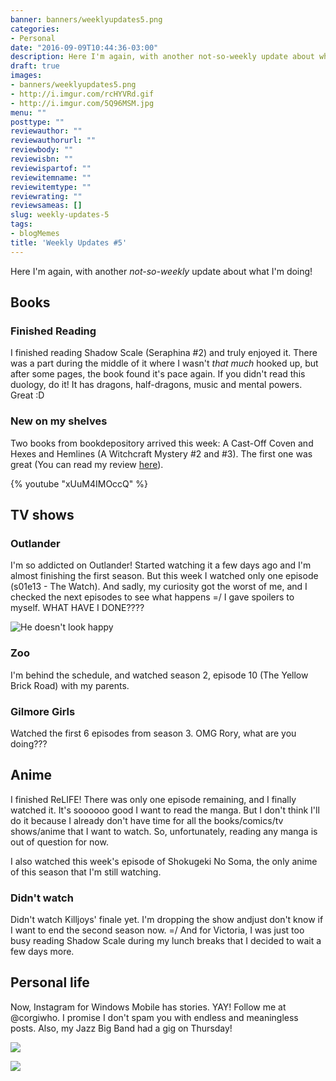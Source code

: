 ```yaml
---
banner: banners/weeklyupdates5.png
categories:
- Personal
date: "2016-09-09T10:44:36-03:00"
description: Here I'm again, with another not-so-weekly update about what I'm doing!
draft: true
images:
- banners/weeklyupdates5.png
- http://i.imgur.com/rcHYVRd.gif
- http://i.imgur.com/5Q96MSM.jpg
menu: ""
posttype: ""
reviewauthor: ""
reviewauthorurl: ""
reviewbody: ""
reviewisbn: ""
reviewispartof: ""
reviewitemname: ""
reviewitemtype: ""
reviewrating: ""
reviewsameas: []
slug: weekly-updates-5
tags:
- blogMemes
title: 'Weekly Updates #5'
---
```


Here I'm again, with another _not-so-weekly_ update about what I'm doing!

<!--more-->

## Books

### Finished Reading

I finished reading Shadow Scale (Seraphina #2) and truly enjoyed it. There was a part during the middle of it where 
I wasn't _that much_ hooked up, but after some pages, the book found it's pace again. 
If you didn't read this duology, do it! It has dragons, half-dragons, music and mental powers. Great :D

### New on my shelves

Two books from bookdepository arrived this week: A Cast-Off Coven and Hexes and Hemlines (A Witchcraft Mystery #2 and #3). 
The first one was great (You can read my review [here](http://www.generalfalcon.com/2015/07/book-review-secondhand-spirits-by.html)). 

{% youtube "xUuM4IMOccQ" %}

## TV shows

### Outlander

I'm so addicted on Outlander! Started watching it a few days ago and I'm almost finishing the first season. 
But this week I watched only one episode (s01e13 - The Watch). And sadly, my curiosity got the worst of me, and I checked the next 
episodes to see what happens =/ I gave spoilers to myself. WHAT HAVE I DONE????

![He doesn't look happy](http://i.imgur.com/rcHYVRd.gif)

### Zoo

I'm behind the schedule, and watched season 2, episode 10 (The Yellow Brick Road) with my parents.

### Gilmore Girls

Watched the first 6 episodes from season 3. OMG Rory, what are you doing???


## Anime

I finished ReLIFE! There was only one episode remaining, and I finally watched it. It's soooooo good I want to read the manga. 
But I don't think I'll do it because I already don't have time for all the books/comics/tv shows/anime that I want to watch. 
So, unfortunately, reading any manga is out of question for now.

I also watched this week's episode of Shokugeki No Soma, the only anime of this season that I'm still watching.

### Didn't watch 

Didn't watch Killjoys' finale yet. I'm dropping the show andjust don't know if I want to end the second season now. =/
And for Victoria, I was just too busy reading Shadow Scale during my lunch breaks that I decided to wait a few days more.

## Personal life

Now, Instagram for Windows Mobile has stories. YAY! Follow me at @corgiwho. I promise I don't spam you with endless and 
meaningless posts. Also, my Jazz Big Band had a gig on Thursday!

![](http://i.imgur.com/BKsRgbK.jpg)

![](http://i.imgur.com/NtT9MHE.jpg)
